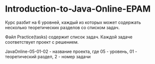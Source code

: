 # Introduction-to-Java-Online-EPAM

Курс разбит на 6 уровней, каждый из которых может содержать несколько теоретических разделов со списком задач.

Файл Practice(tasks) содержит список задач.
Каждой задаче соответствует проект с решением.

JavaOnline-05-01-02 - название проекта, где 05 - уровень, 01 - теоретический раздел, 2 - номер задачи
